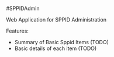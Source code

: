 ﻿#SPPIDAdmin

Web Application for SPPID Administration


Features:

-	Summary of Basic Sppid Items (TODO)
-	Basic details of each item (TODO)